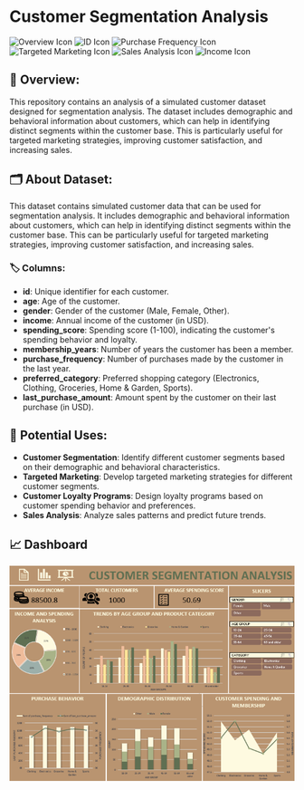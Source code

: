 # Customer Segmentation Analysis

![Overview Icon](https://img.icons8.com/fluency/48/000000/overview-pages-3.png)
![ID Icon](https://img.icons8.com/fluency/48/000000/id-verified.png)
![Purchase Frequency Icon](https://img.icons8.com/fluency/48/000000/shopping-cart.png)
![Targeted Marketing Icon](https://img.icons8.com/fluency/48/000000/target.png)
![Sales Analysis Icon](https://img.icons8.com/fluency/48/000000/sales-performance.png)
![Income Icon](https://img.icons8.com/fluency/48/000000/money.png)


## 🌟 Overview:

This repository contains an analysis of a simulated customer dataset designed for segmentation analysis. The dataset includes demographic and behavioral information about customers, which can help in identifying distinct segments within the customer base. This is particularly useful for targeted marketing strategies, improving customer satisfaction, and increasing sales.

## 🗂️ About Dataset:

This dataset contains simulated customer data that can be used for segmentation analysis. It includes demographic and behavioral information about customers, which can help in identifying distinct segments within the customer base. This can be particularly useful for targeted marketing strategies, improving customer satisfaction, and increasing sales.

### 🏷️ Columns:
- **id**: Unique identifier for each customer.
- **age**: Age of the customer.
- **gender**: Gender of the customer (Male, Female, Other).
- **income**: Annual income of the customer (in USD).
- **spending_score**: Spending score (1-100), indicating the customer's spending behavior and loyalty.
- **membership_years**: Number of years the customer has been a member.
- **purchase_frequency**: Number of purchases made by the customer in the last year.
- **preferred_category**: Preferred shopping category (Electronics, Clothing, Groceries, Home & Garden, Sports).
- **last_purchase_amount**: Amount spent by the customer on their last purchase (in USD).

## 🎯 Potential Uses:

- **Customer Segmentation**: Identify different customer segments based on their demographic and behavioral characteristics.
- **Targeted Marketing**: Develop targeted marketing strategies for different customer segments.
- **Customer Loyalty Programs**: Design loyalty programs based on customer spending behavior and preferences.
- **Sales Analysis**: Analyze sales patterns and predict future trends.

## 📈 Dashboard

![Customer Segmentation Dashboard](CustomerSegDashboard.PNG)
